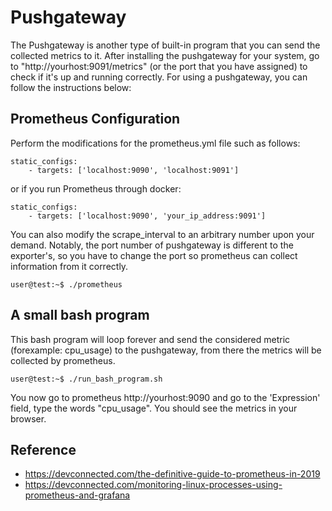 # Pushgateway
The Pushgateway is another type of built-in program that you can send the collected metrics to it. After installing the pushgateway for your system, go to "http://yourhost:9091/metrics" (or the port that you have assigned) to check if it's up and running correctly. For using a pushgateway, you can follow the instructions below:

## Prometheus Configuration

Perform the modifications for the prometheus.yml file such as follows:
```properties
static_configs:
    - targets: ['localhost:9090', 'localhost:9091']
```
or if you run Prometheus through docker:
```properties
static_configs:
    - targets: ['localhost:9090', 'your_ip_address:9091']
```
You can also modify the scrape_interval to an arbitrary number upon your demand. Notably, the port number of pushgateway is different to the exporter's, so you have to change the port so prometheus can collect information from it correctly.

```console
user@test:~$ ./prometheus

```

## A small bash program

This bash program will loop forever and send the considered metric (forexample: cpu_usage) to the pushgateway, from there the metrics will be collected by prometheus.

```console
user@test:~$ ./run_bash_program.sh

```

You now go to prometheus http://yourhost:9090 and go to the 'Expression' field, type the words "cpu_usage". You should see the metrics in your browser.


## Reference

* https://devconnected.com/the-definitive-guide-to-prometheus-in-2019
* https://devconnected.com/monitoring-linux-processes-using-prometheus-and-grafana

